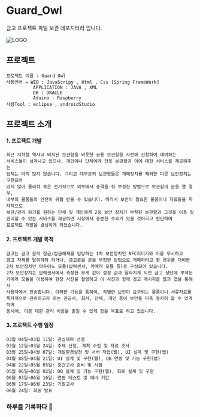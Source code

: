 # Guard_Owl
금고 프로젝트 파일 보관 레포지터리 입니다.

![LOGO](Project/WEB/WorkManager/WebContent/bootstrap/img/logos.png)

 ## 프로젝트
    프로젝트 이름 : Guard Owl 
    사용언어 = WEB : JavaScripy , Html , Css [Spring FrameWork]
              APPLICATION : JAVA , XML
              DB : ORACLE
              Aduino : Raspberry
    사용Tool : eclipse , androidStudio

## 프로젝트 소개

#### 1. 프로젝트 개발 
    최근 지하철 역사내 비치된 보관함을 비롯한 공용 보관함을 사전에 신청하여 대여하는 
    서비스들이 생겨나고 있으나, 개인이나 단체에게 전용 보관함과 이에 대한 서비스를 제공해주는 
    업체는 아직 많지 않습니다. 그리고 대부분의 보관함들은 개폐장치를 제외한 다른 보안장치는 구현되어 
    있지 않아 물리적 혹은 전기적으로 외부에서 충격을 줘 부정한 방법으로 보관함의 문을 열 경우, 
    내부의 물품들의 안전이 위협 받을 수 있습니다. 따라서 보안이 필요한 물품이나 자료들을 독자적으로 
    보관/관리 하기를 원하는 단체 및 개인에게 2중 보안 장치가 부착된 보관함과 그것을 이용 및 
    관리할 수 있는 서비스를 제공하면 시장에서 충분한 수요가 있을 것이라고 판단하여 
    프로젝트 개발을 결심하게 되었습니다.

#### 2. 프로젝트 개발 목적
    금고는 금고 문의 잠금/잠금해제를 담당하는 1차 보안장치인 NFC리더기와 이를 무시하고 
    금고 자체를 탈취하려 하거나, 금고문을 문을 부정한 방법으로 개폐하려고 할 경우를 대비한 
    2차 보안장치인 아두이노 모듈(압력센서, 카메라 모듈 등)로 구성되어 있습니다. 
    2차 보안장치는 압력센서에서 측정한 무게 값이 설정 값과 달라지게 되면 금고 상단에 부착된 
    카메라 모듈을 이용하여 현장 사진을 촬영하고 이 사진과 함께 경고 메시지를 웹과 앱을 통해서 
    사용자에서 전송합니다. 이러한 기능을 통하여, 각별한 보안이 요구되는 물품이나 서류자료를 
    독자적으로 관리하고자 하는 관공서, 회사, 단체, 개인 등이 보안을 더욱 철저히 할 수 있게 하며 
    동시에, 이를 대한 관리 비용을 줄일 수 있게 함을 목표로 하고 있습니다. 


#### 3. 프로젝트 수행 일정 
    03월 04일~03월 11일: 관심테마 선정
    03월 12일~03월 24일: 주제 선정, 계획 수립 및 자료 조사
    03월 25일~04월 07일: 개발환경설정 및 서버 작업(웹), UI 설계 및 구현(앱)
    04월 08일~04월 21일: UI 설계 및 구현(웹), DB 연동 및 기능 구현(앱)
    04월 22일~05월 05일: 중간고사 준비 및 시험
    05월 06일~06월 02일: DB 설계 및 기능 구현(웹), 회로 설계 및 구현
    06월 03일~06월 16일: 연동 테스트 및 예비 기간
    06월 17일~06월 23일: 기말고사   
    06월 24일: 최종 발표

### 하루를 기록하다 :feet: